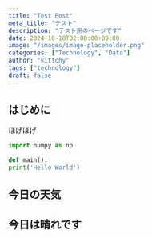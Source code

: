 ```yaml
---
title: "Test Post"
meta_title: "テスト"
description: "テスト用のページです"
date: 2024-10-18T02:00:00+09:00
image: "/images/image-placeholder.png"
categories: ["Technology", "Data"]
author: "kittchy"
tags: ["technology"]
draft: false
---
```


## はじめに

ほげほげ

```python
import numpy as np

def main():
print('Hello World')
```

## 今日の天気

## 今日は晴れです
